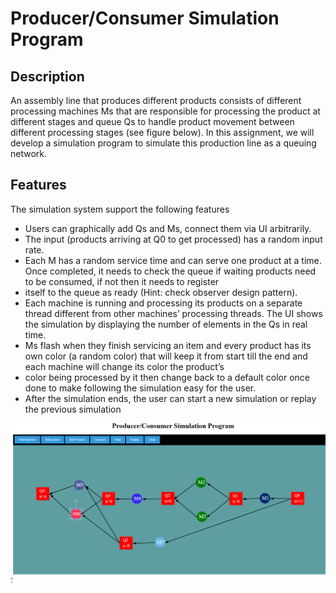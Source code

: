 # Producer/Consumer Simulation Program
## Description
An assembly line that produces different products consists of different processing machines Ms that are responsible for processing the product at different stages and queue Qs to handle product movement
between different processing stages (see figure below). In this assignment, we will develop a simulation program to simulate this production line as a queuing network.

## Features
The simulation system support the following features
- Users can graphically add Qs and Ms, connect them via UI arbitrarily.
- The input (products arriving at Q0 to get processed) has a random input rate.
- Each M has a random service time and can serve one product at a time. Once completed, it needs to check the queue if waiting products need to be consumed, if not then it needs to register
- itself to the queue as ready (Hint: check observer design pattern).
- Each machine is running and processing its products on a separate thread different from other machines’ processing threads. The UI shows the simulation by displaying the number of elements in the Qs in real time.
- Ms flash when they finish servicing an item and every product has its own color (a random color) that will keep it from start till the end and each machine will change its color the product’s
- color being processed by it then change back to a default color once done to make following the simulation easy for the user.
- After the simulation ends, the user can start a new simulation or replay the previous simulation

![Example Image](Capture.PNG)
